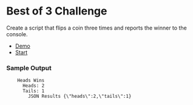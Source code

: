 Best of 3 Challenge
===================
Create a script that flips a coin three times and reports the winner to the console.

* [Demo](http://jsbin.com/jiraqi/1/edit?console)
* [Start](http://jsbin.com/jiraqi/edit?js,console)

### Sample Output

```
    Heads Wins
      Heads: 2
      Tails: 1
        JSON Results {\"heads\":2,\"tails\":1}
            
```